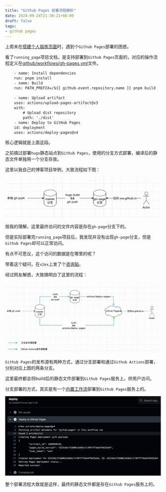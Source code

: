 ```yaml
---
title: "Github Pages 部署流程解析"
date: 2024-09-24T21:30:21+08:00
draft: false
tags:
- github pages
---
```


上周末在[搭建个人锻炼页面](https://liudon.com/posts/building-a-workout-page/)时，遇到个`Github Pages`部署的困惑。

看了`running_page`项目文档，是支持部署到`Github Pages`页面的，对应的操作流程定义在[github/workflows/gh-pages.yml](https://github.com/yihong0618/running_page/blob/master/.github/workflows/gh-pages.yml)文件。

```
    - name: Install dependencies
    run: pnpm install
    - name: Build
    run: PATH_PREFIX=/${{ github.event.repository.name }} pnpm build

    - name: Upload artifact
    uses: actions/upload-pages-artifact@v3
    with:
        # Upload dist repository
        path: './dist'
    - name: Deploy to GitHub Pages
    id: deployment
    uses: actions/deploy-pages@v4
```

核心逻辑就是上面这段。

之前搞过部署`hugo`静态站点到`Github Pages`，使用的分支方式部署，编译后的静态文件单独用一个分支存放。

这里以我自己的博客项目举例，大致流程如下图：

![github-pages-deploy-flow](20240924-214938.png)

按我的理解，这里最终访问的文件内容是存在`gh-page`分支下的。

但是实际部署完`running_page`项目后，我发现并没有出现`gh-page`分支，但是`Github Pages`却可以正常访问。

有点不可思议，这个访问的数据是在哪里的呢？

带着这个疑问，在`v2ex`上发了个[咨询贴](https://www.v2ex.com/t/1074875)。

经过网友解惑，大致搞明白了这里的流程：

![github-pages-deploy-flow](20240924-215958.png)

`Github Pages`的发布源有两种方式，通过分支部署和通过`Github Actions`部署，分别对应上图的两条分支。

这里最终都会将build后的静态文件部署到`Github Pages`服务上，供用户访问。

分支部署的方式，其实是有一个[内置工作流](https://github.com/Liudon/liudon.github.io/actions/workflows/pages/pages-build-deployment)部署到`Github Pages`服务上的。

![](20240924-220607.png)

整个部署流程大致就是这样，最终的静态文件都是存在`Github Pages`服务上的。